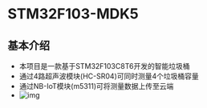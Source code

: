 # STM32F103-MDK5
## 基本介绍
* 本项目是一款基于STM32F103C8T6开发的智能垃圾桶
* 通过4路超声波模块(HC-SR04)可同时测量4个垃圾桶容量
* 通过NB-IoT模块(m5311)可将测量数据上传至云端
* ![img](https://github.com/emplyyy/STM32F103-MDK5/img/d3ec58211e1d9d9624e89a8697d7100.jpg)


